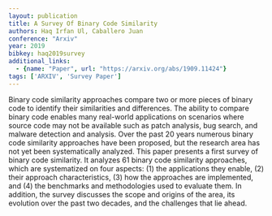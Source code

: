 ```yaml
---
layout: publication
title: A Survey Of Binary Code Similarity
authors: Haq Irfan Ul, Caballero Juan
conference: "Arxiv"
year: 2019
bibkey: haq2019survey
additional_links:
  - {name: "Paper", url: "https://arxiv.org/abs/1909.11424"}
tags: ['ARXIV', 'Survey Paper']
---
```

Binary code similarity approaches compare two or more pieces of binary code to identify their similarities and differences. The ability to compare binary code enables many real-world applications on scenarios where source code may not be available such as patch analysis, bug search, and malware detection and analysis. Over the past 20 years numerous binary code similarity approaches have been proposed, but the research area has not yet been systematically analyzed. This paper presents a first survey of binary code similarity. It analyzes 61 binary code similarity approaches, which are systematized on four aspects: (1) the applications they enable, (2) their approach characteristics, (3) how the approaches are implemented, and (4) the benchmarks and methodologies used to evaluate them. In addition, the survey discusses the scope and origins of the area, its evolution over the past two decades, and the challenges that lie ahead.
